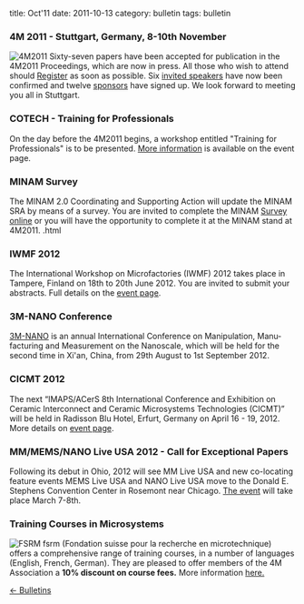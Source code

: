 title: Oct'11
date: 2011-10-13 
category: bulletin
tags: bulletin

<!--break-->
###  4M 2011 - Stuttgart, Germany, 8-10th November


![4M2011](/4m-association/images/4m-2011_web1.jpg)
Sixty-seven papers have been accepted for publication in the 4M2011 Proceedings, which are now in press. All those who wish to attend should [Register](/4m-association/conference/2011/Registration-fees) as soon as possible. Six [invited speakers](/4m-association/conference/2011/Invited-Speakers-0) have now been confirmed and twelve [sponsors](/4m-association/conference/2011/Our-Sponsors) have signed up. We look forward to meeting you all in Stuttgart.
  
###  COTECH - Training for Professionals

On the day before the 4M2011 begins, a workshop entitled "Training for Professionals" is to be presented. [More information](/4m-association/event/COTECH-Training-Professionals) is available on the event page.
  
###  MINAM Survey

The MINAM 2.0 Coordinating and Supporting Action will update the MINAM SRA by means of a survey. You are invited to complete the MINAM [Survey online](/4m-association/content/MINAM-Survey/MINAM-Survey.html) or you will have the opportunity to complete it at the MINAM stand at 4M2011. .html

###  IWMF 2012

The International Workshop on Microfactories (IWMF) 2012 takes place in Tampere, Finland on 18th to 20th June 2012. You are invited to submit your abstracts. Full details on the [event page](/4m-association/event/IWMF-2012). 
  
###  3M-NANO Conference

[3M-NANO](/4m-association/event/3M-Nano-0) is an annual International Conference on Manipulation, Manu­facturing and Measurement on the Nanoscale, which will be held for the second time in Xi'an, China, from 29th August to 1st September 2012.

###  CICMT 2012

The next “IMAPS/ACerS 8th International Conference and Exhibition on Ceramic Interconnect and Ceramic Microsystems Technologies (CICMT)” will be held in Radisson Blu Hotel, Erfurt, Germany on April 16 - 19, 2012. More details on [event page](/4m-association/event/CICMT-Conference).  

###  MM/MEMS/NANO Live USA 2012 - Call for Exceptional Papers

Following its debut in Ohio, 2012 will see MM Live USA and new co-locating feature events MEMS Live USA and NANO Live USA move to the Donald E. Stephens Convention Center in Rosemont near Chicago. [The event](/4m-association/event/MMMEMSNANO-Live-USA-2012) will take place March 7-8th.

###  Training Courses in Microsystems

![FSRM](/4m-association/images/fsrm_logo_web.gif)
fsrm (Fondation suisse pour la recherche en microtechnique) offers a comprehensive range of training courses, in a number of languages (English, French, German). They are pleased to offer members of the 4M Association a <b>10% discount on course fees.</b> More information [here.](/4m-association/content/fsrm-training-courses/fsrm-training-courses.html)

[&larr; Bulletins](/4m-association/bulletin/index.html)